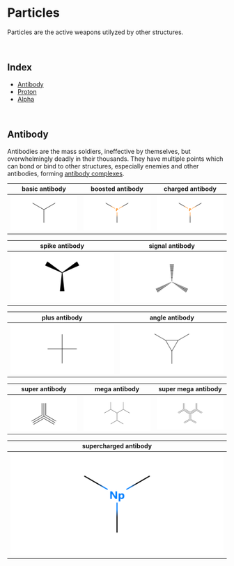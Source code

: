# Particles

Particles are the active weapons utilyzed by other structures.

<br>

## Index

- [Antibody](#antibody)
- [Proton](#proton)
- [Alpha](#alpha)

<br>

## Antibody

Antibodies are the mass soldiers, ineffective by themselves, but overwhelmingly deadly in their thousands. They have multiple points which can bond or bind to other structures, especially enemies and other antibodies, forming [antibody complexes]().

| basic antibody | boosted antibody | charged antibody |
| :------------: | :--------------: | :--------------: |
| ![antibody.basic](https://github.com/Sup2point0/Assort/blob/origin/.assets/kenzokinetics/particles/antibody.basic.png) | ![antibody.boosted](https://github.com/Sup2point0/Assort/blob/origin/.assets/kenzokinetics/particles/antibody.boosted.png) | ![antibody.charged](https://github.com/Sup2point0/Assort/blob/origin/.assets/kenzokinetics/particles/antibody.boosted.png) |

| spike antibody | signal antibody |
| :------------: | :-------------: |
| ![antibody.spike](https://github.com/Sup2point0/Assort/blob/origin/.assets/kenzokinetics/particles/antibody.spike.png) | ![antibody.signal](https://github.com/Sup2point0/Assort/blob/origin/.assets/kenzokinetics/particles/antibody.signal.png) |

| plus antibody | angle antibody |
| :-----------: | :------------: |
| ![antibody.plus](https://github.com/Sup2point0/Assort/blob/origin/.assets/kenzokinetics/particles/antibody.plus.png) | ![antibody.angle](https://github.com/Sup2point0/Assort/blob/origin/.assets/kenzokinetics/particles/antibody.angle.png)

| super antibody | mega antibody | super mega antibody |
| :------------: | :-----------: | :-----------------: |
| ![antibody.super](https://github.com/Sup2point0/Assort/blob/origin/.assets/kenzokinetics/particles/antibody.super.png) | ![antibody.mega](https://github.com/Sup2point0/Assort/blob/origin/.assets/kenzokinetics/particles/antibody.mega.png) | ![antibody.mega.super](https://github.com/Sup2point0/Assort/blob/origin/.assets/kenzokinetics/particles/antibody.mega.super.png)

| supercharged antibody |
| :-------------------: |
| ![antibody.supercharged](https://github.com/Sup2point0/Assort/blob/origin/.assets/kenzokinetics/particles/antibody.supercharged.png)
